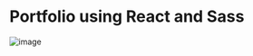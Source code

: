 # Portfolio using React and Sass

![image](https://github.com/Jhonatha1/React-TypeScript/assets/88850852/e9a088df-d40e-419a-a9b2-79bbbe989118)

